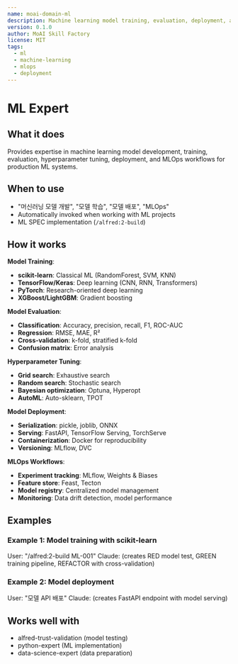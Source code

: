 ```yaml
---
name: moai-domain-ml
description: Machine learning model training, evaluation, deployment, and MLOps workflows
version: 0.1.0
author: MoAI Skill Factory
license: MIT
tags:
  - ml
  - machine-learning
  - mlops
  - deployment
---
```


# ML Expert

## What it does

Provides expertise in machine learning model development, training, evaluation, hyperparameter tuning, deployment, and MLOps workflows for production ML systems.

## When to use

- "머신러닝 모델 개발", "모델 학습", "모델 배포", "MLOps"
- Automatically invoked when working with ML projects
- ML SPEC implementation (`/alfred:2-build`)

## How it works

**Model Training**:
- **scikit-learn**: Classical ML (RandomForest, SVM, KNN)
- **TensorFlow/Keras**: Deep learning (CNN, RNN, Transformers)
- **PyTorch**: Research-oriented deep learning
- **XGBoost/LightGBM**: Gradient boosting

**Model Evaluation**:
- **Classification**: Accuracy, precision, recall, F1, ROC-AUC
- **Regression**: RMSE, MAE, R²
- **Cross-validation**: k-fold, stratified k-fold
- **Confusion matrix**: Error analysis

**Hyperparameter Tuning**:
- **Grid search**: Exhaustive search
- **Random search**: Stochastic search
- **Bayesian optimization**: Optuna, Hyperopt
- **AutoML**: Auto-sklearn, TPOT

**Model Deployment**:
- **Serialization**: pickle, joblib, ONNX
- **Serving**: FastAPI, TensorFlow Serving, TorchServe
- **Containerization**: Docker for reproducibility
- **Versioning**: MLflow, DVC

**MLOps Workflows**:
- **Experiment tracking**: MLflow, Weights & Biases
- **Feature store**: Feast, Tecton
- **Model registry**: Centralized model management
- **Monitoring**: Data drift detection, model performance

## Examples

### Example 1: Model training with scikit-learn
User: "/alfred:2-build ML-001"
Claude: (creates RED model test, GREEN training pipeline, REFACTOR with cross-validation)

### Example 2: Model deployment
User: "모델 API 배포"
Claude: (creates FastAPI endpoint with model serving)

## Works well with

- alfred-trust-validation (model testing)
- python-expert (ML implementation)
- data-science-expert (data preparation)
